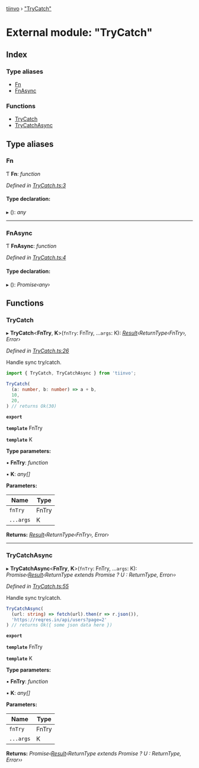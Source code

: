 [tiinvo](../README.md) › ["TryCatch"](_trycatch_.md)

# External module: "TryCatch"

## Index

### Type aliases

* [Fn](_trycatch_.md#fn)
* [FnAsync](_trycatch_.md#fnasync)

### Functions

* [TryCatch](_trycatch_.md#trycatch)
* [TryCatchAsync](_trycatch_.md#trycatchasync)

## Type aliases

###  Fn

Ƭ **Fn**: *function*

*Defined in [TryCatch.ts:3](https://github.com/OctoD/tiinvo/blob/32d45ae/src/TryCatch.ts#L3)*

#### Type declaration:

▸ (): *any*

___

###  FnAsync

Ƭ **FnAsync**: *function*

*Defined in [TryCatch.ts:4](https://github.com/OctoD/tiinvo/blob/32d45ae/src/TryCatch.ts#L4)*

#### Type declaration:

▸ (): *Promise‹any›*

## Functions

###  TryCatch

▸ **TryCatch**<**FnTry**, **K**>(`fnTry`: FnTry, ...`args`: K): *[Result](_result_.md#result)‹ReturnType‹FnTry›, Error›*

*Defined in [TryCatch.ts:26](https://github.com/OctoD/tiinvo/blob/32d45ae/src/TryCatch.ts#L26)*

Handle sync try/catch.

```ts
import { TryCatch, TryCatchAsync } from 'tiinvo';

TryCatch(
  (a: number, b: number) => a + b,
  10,
  20,
) // returns Ok(30)
```

**`export`** 

**`template`** FnTry

**`template`** K

**Type parameters:**

▪ **FnTry**: *function*

▪ **K**: *any[]*

**Parameters:**

Name | Type |
------ | ------ |
`fnTry` | FnTry |
`...args` | K |

**Returns:** *[Result](_result_.md#result)‹ReturnType‹FnTry›, Error›*

___

###  TryCatchAsync

▸ **TryCatchAsync**<**FnTry**, **K**>(`fnTry`: FnTry, ...`args`: K): *Promise‹[Result](_result_.md#result)‹ReturnType<FnTry> extends Promise<infer U> ? U : ReturnType<FnTry>, Error››*

*Defined in [TryCatch.ts:55](https://github.com/OctoD/tiinvo/blob/32d45ae/src/TryCatch.ts#L55)*

Handle sync try/catch.

```ts
TryCatchAsync(
  (url: string) => fetch(url).then(r => r.json()),
  'https://reqres.in/api/users?page=2'
) // returns Ok({ some json data here })

```

**`export`** 

**`template`** FnTry

**`template`** K

**Type parameters:**

▪ **FnTry**: *function*

▪ **K**: *any[]*

**Parameters:**

Name | Type |
------ | ------ |
`fnTry` | FnTry |
`...args` | K |

**Returns:** *Promise‹[Result](_result_.md#result)‹ReturnType<FnTry> extends Promise<infer U> ? U : ReturnType<FnTry>, Error››*
